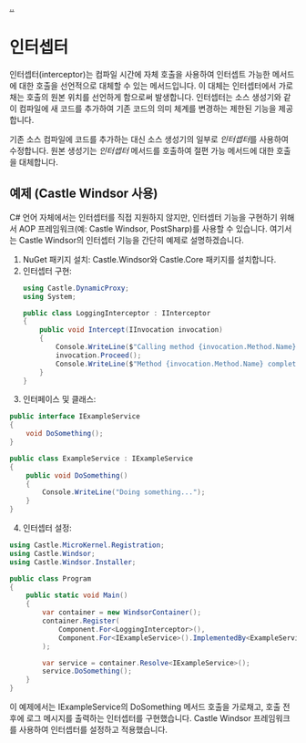 [..](../README.md)

# 인터셉터

인터셉터(interceptor)는 컴파일 시간에 자체 호출을 사용하여 인터셉트 가능한 메서드에 대한 호출을 선언적으로 대체할 수 있는 메서드입니다. 이 대체는 인터셉터에서 가로채는 호출의 원본 위치를 선언하게 함으로써 발생합니다. 인터셉터는 소스 생성기와 같이 컴파일에 새 코드를 추가하여 기존 코드의 의미 체계를 변경하는 제한된 기능을 제공합니다.

기존 소스 컴파일에 코드를 추가하는 대신 소스 생성기의 일부로 *인터셉터*를 사용하여 수정합니다. 원본 생성기는 *인터셉터* 메서드를 호출하여 절편 가능 메서드에 대한 호출을 대체합니다.

## 예제 (Castle Windsor 사용)

C# 언어 자체에서는 인터셉터를 직접 지원하지 않지만, 인터셉터 기능을 구현하기 위해서 AOP 프레임워크(예: Castle Windsor, PostSharp)를 사용할 수 있습니다. 여기서는 Castle Windsor의 인터셉터 기능을 간단히 예제로 설명하겠습니다.

1. NuGet 패키지 설치: Castle.Windsor와 Castle.Core 패키지를 설치합니다.
2. 인터셉터 구현:
    ```cs
    using Castle.DynamicProxy;
    using System;

    public class LoggingInterceptor : IInterceptor
    {
        public void Intercept(IInvocation invocation)
        {
            Console.WriteLine($"Calling method {invocation.Method.Name}");
            invocation.Proceed();
            Console.WriteLine($"Method {invocation.Method.Name} completed");
        }
    }
    ```
3. 인터페이스 및 클래스:
```cs
public interface IExampleService
{
    void DoSomething();
}

public class ExampleService : IExampleService
{
    public void DoSomething()
    {
        Console.WriteLine("Doing something...");
    }
}
```
4. 인터셉터 설정:
```cs
using Castle.MicroKernel.Registration;
using Castle.Windsor;
using Castle.Windsor.Installer;

public class Program
{
    public static void Main()
    {
        var container = new WindsorContainer();
        container.Register(
            Component.For<LoggingInterceptor>(),
            Component.For<IExampleService>().ImplementedBy<ExampleService>().Interceptors<LoggingInterceptor>()
        );

        var service = container.Resolve<IExampleService>();
        service.DoSomething();
    }
}
```

이 예제에서는 IExampleService의 DoSomething 메서드 호출을 가로채고, 호출 전후에 로그 메시지를 출력하는 인터셉터를 구현했습니다. Castle Windsor 프레임워크를 사용하여 인터셉터를 설정하고 적용했습니다.
